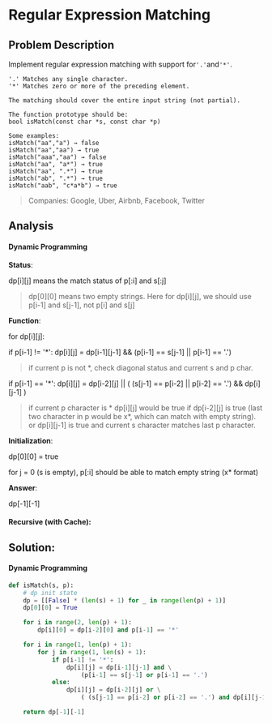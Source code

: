 # Regular Expression Matching

## Problem Description

Implement regular expression matching with support for`'.'`and`'*'`.

```
'.' Matches any single character.
'*' Matches zero or more of the preceding element.

The matching should cover the entire input string (not partial).

The function prototype should be:
bool isMatch(const char *s, const char *p)

Some examples:
isMatch("aa","a") → false
isMatch("aa","aa") → true
isMatch("aaa","aa") → false
isMatch("aa", "a*") → true
isMatch("aa", ".*") → true
isMatch("ab", ".*") → true
isMatch("aab", "c*a*b") → true
```

> Companies: Google, Uber, Airbnb, Facebook, Twitter

## Analysis

#### Dynamic Programming

**Status**:

dp\[i\]\[j\] means the match status of p\[:i\] and s\[:j\]

> dp\[0\]\[0\] means two empty strings. Here for dp\[i\]\[j\], we should use p\[i-1\] and s\[j-1\], not p\[i\] and s\[j\]

**Function**:

for dp\[i\]\[j\]:

if p\[i-1\] != '\*':  dp\[i\]\[j\] = dp\[i-1\]\[j-1\] && \(p\[i-1\] == s\[j-1\] \|\| p\[i-1\] == '.'\)

> if current p is not \*, check diagonal status and current s and p char.

if p\[i-1\] == '\*': dp\[i\]\[j\] = dp\[i-2\]\[j\] \|\| \( \(s\[j-1\] == p\[i-2\] \|\| p\[i-2\] == '.'\) && dp\[i\]\[j-1\] \)

> if current p character is \*  dp\[i\]\[j\] would be true if dp\[i-2\]\[j\] is true \(last two character in p would be x\*, which can match with empty string\). or dp\[i\]\[j-1\] is true and current s character matches last p character.

**Initialization**:

dp\[0\]\[0\] = true

for j = 0 \(s is empty\), p\[:i\] should be able to match empty string \(x\* format\)

**Answer**:

dp\[-1\]\[-1\]

#### Recursive \(with Cache\):



## Solution:

#### Dynamic Programming

```py
def isMatch(s, p):
    # dp init state
    dp = [[False] * (len(s) + 1) for _ in range(len(p) + 1)]
    dp[0][0] = True

    for i in range(2, len(p) + 1):
        dp[i][0] = dp[i-2][0] and p[i-1] == '*'

    for i in range(1, len(p) + 1):
        for j in range(1, len(s) + 1):
            if p[i-1] != '*':
                dp[i][j] = dp[i-1][j-1] and \
                    (p[i-1] == s[j-1] or p[i-1] == '.')
            else:
                dp[i][j] = dp[i-2][j] or \
                    ( (s[j-1] == p[i-2] or p[i-2] == '.') and dp[i][j-1])

    return dp[-1][-1]
```



